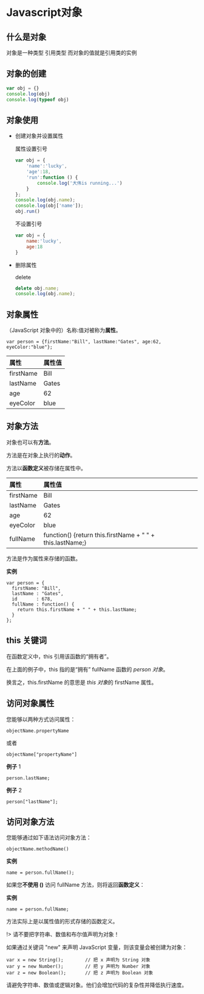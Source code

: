 # Javascript对象

## 什么是对象

对象是一种类型  引用类型  而对象的值就是引用类的实例

## 对象的创建

  ```javascript
  var obj = {}
  console.log(obj)
  console.log(typeof obj)
  ```

## 对象使用

+ 创建对象并设置属性

  属性设置引号

  ```javascript
  var obj = {
      'name':'lucky',
      'age':18,
      'run':function () {
          console.log('大伟is running...')
      }
  };
  console.log(obj.name);
  console.log(obj['name']);
  obj.run()
  ```

  不设置引号

  ```javascript
  var obj = {
      name:'lucky',
      age:18
  }
  ```

+ 删除属性

  delete

  ```javascript
  delete obj.name;
  console.log(obj.name);
  ```

## 对象属性

（JavaScript 对象中的）名称:值对被称为**属性**。

```
var person = {firstName:"Bill", lastName:"Gates", age:62, eyeColor:"blue"};
```

| 属性      | 属性值 |
| :-------- | :----- |
| firstName | Bill   |
| lastName  | Gates  |
| age       | 62     |
| eyeColor  | blue   |

## 对象方法

对象也可以有**方法**。

方法是在对象上执行的**动作**。

方法以**函数定义**被存储在属性中。

| 属性      | 属性值                                                    |
| :-------- | :-------------------------------------------------------- |
| firstName | Bill                                                      |
| lastName  | Gates                                                     |
| age       | 62                                                        |
| eyeColor  | blue                                                      |
| fullName  | function() {return this.firstName + " " + this.lastName;} |

方法是作为属性来存储的函数。

**实例**

```
var person = {
  firstName: "Bill",
  lastName : "Gates",
  id       : 678,
  fullName : function() {
    return this.firstName + " " + this.lastName;
  }
};
```

## this 关键词

在函数定义中，this 引用该函数的“拥有者”。

在上面的例子中，this 指的是“拥有” fullName 函数的 *person 对象*。

换言之，this.firstName 的意思是 *this 对象*的 firstName 属性。

## 访问对象属性

您能够以两种方式访问属性：

```
objectName.propertyName
```

或者

```
objectName["propertyName"]
```

**例子** 1

```
person.lastName;
```

**例子** 2

```
person["lastName"];
```

## 访问对象方法

您能够通过如下语法访问对象方法：

```
objectName.methodName()
```

**实例**

```
name = person.fullName();
```

如果您**不使用 ()** 访问 fullName 方法，则将返回**函数定义**：

**实例**

```
name = person.fullName;
```

方法实际上是以属性值的形式存储的函数定义。

!> 请不要把字符串、数值和布尔值声明为对象！

如果通过关键词 "new" 来声明 JavaScript 变量，则该变量会被创建为对象：

```
var x = new String();        // 把 x 声明为 String 对象
var y = new Number();        // 把 y 声明为 Number 对象
var z = new Boolean();       //	把 z 声明为 Boolean 对象
```

请避免字符串、数值或逻辑对象。他们会增加代码的复杂性并降低执行速度。

